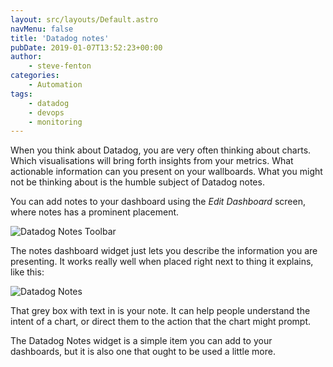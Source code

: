 ```yaml
---
layout: src/layouts/Default.astro
navMenu: false
title: 'Datadog notes'
pubDate: 2019-01-07T13:52:23+00:00
author:
    - steve-fenton
categories:
    - Automation
tags:
    - datadog
    - devops
    - monitoring
---
```


When you think about Datadog, you are very often thinking about charts. Which visualisations will bring forth insights from your metrics. What actionable information can you present on your wallboards. What you might not be thinking about is the humble subject of Datadog notes.

You can add notes to your dashboard using the *Edit Dashboard* screen, where notes has a prominent placement.

![Datadog Notes Toolbar](/img/2019/01/datadog-notes-toolbar.png)

The notes dashboard widget just lets you describe the information you are presenting. It works really well when placed right next to thing it explains, like this:

![Datadog Notes](/img/2019/01/datadog-notes.png)

That grey box with text in is your note. It can help people understand the intent of a chart, or direct them to the action that the chart might prompt.

The Datadog Notes widget is a simple item you can add to your dashboards, but it is also one that ought to be used a little more.